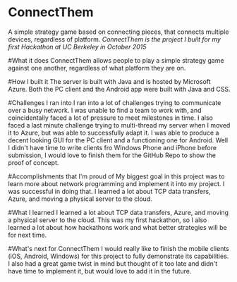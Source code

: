 # ConnectThem
A simple strategy game based on connecting pieces, that connects multiple devices, regardless of platform.
*ConnectThem is the project I built for my first Hackathon at UC Berkeley in October 2015*

#What it does
ConnectThem allows people to play a simple strategy game against one another, regardless of what platform they are on.

#How I built it
The server is built with Java and is hosted by Microsoft Azure. Both the PC client and the Android app were built with Java and CSS.

#Challenges I ran into
I ran into a lot of challenges trying to communicate over a busy network. I was unable to find a team to work with, and coincidentally faced a lot of pressure to meet milestones in time. I also faced a last minute challenge trying to multi-thread my server when I moved it to Azure, but was able to successfully adapt it. I was able to produce a decent looking GUI for the PC client and a functioning one for Android. Well I didn't have time to write clients fro WIndows Phone and iPhone before submission, I would love to finish them for the GitHub Repo to show the proof of concept.

#Accomplishments that I'm proud of
My biggest goal in this project was to learn more about network programming and implement it into my project. I was successful in doing that. I learned a lot about TCP data transfers, Azure, and moving a physical server to the cloud.

#What I learned
I learned a lot about TCP data transfers, Azure, and moving a physical server to the cloud. This was my first hackathon, so I also learned a lot about how hackathons work and what better strategies will be for next time.

#What's next for ConnectThem
I would really like to finish the mobile clients (iOS, Android, Windows) for this project to fully demonstrate its capabilities. I also had a great game twist in mind but thought of it too late and didn't have time to implement it, but would love to add it in the future.
